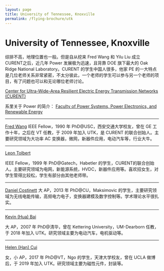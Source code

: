 ```yaml
---
layout: page
title: University of Tennessee, Knoxville
permalink: /flying-brochure/utk
---
```

# University of Tennessee, Knoxville

综排不高，地理位置也一般。但是自从挖来 Fred Wang 和 Yilu Liu 成立 CURENT之后，近几年 Power 发展极为迅速，且背靠 DOE 旗下最大的 Oak Ridge National Laboratory。CURENT 的学生中国人很多，他家 PE 的一大特点是几位老师关系非常紧密，不太分彼此，一个老师的学生可以参与另一个老师的项目，有了问题也可以和无论哪位老师讨论。 

[Center for Ultra-Wide-Area Resilient Electric Energy Transmission Networks (CURENT)](https://curent.utk.edu/)

系里关于 Power 的简介： 
[Faculty of Power Systems, Power Electronics, and Renewable Energy](https://www.eecs.utk.edu/research/)

---

[Fred Wang](https://www.eecs.utk.edu/people/fei-fred-wang/)
IEEE Fellow，1990 年 PhD@USC，西安交通大学校友，曾在 GE 工作十年，之后在 VT 任教，于 2009 年加入 UTK，是 CURENT 的联合创始人。主要研究领域为大功率 AC 变换器，微网，新器件应用，电动汽车等，行业大牛。 

---

[Leon Tolbert](http://web.eecs.utk.edu/~tolbert/)

IEEE Fellow，1999 年 PhD@Gatech，Habetler 的学生，CURENT的联合创始人。主要研究领域为电网，新能源系统，HVDC，新器件应用等。喜欢招女生，对学生管得比较松，学生有部分由其他老师带。 

---

[Daniel Costinett](https://potenntial.eecs.utk.edu/People.php?name=DanielCostinett)
大 AP，2013 年 PhD@CU，Maksimovic 的学生，主要研究领域为无线电能传输，高频电力电子，变换器建模及数字控制等。学术理论水平很扎实。 

---

[Kevin (Hua) Bai](https://www.eecs.utk.edu/people/hua-kevin-bai/)

大 AP，2007 年 PhD@清华，曾在 Kettering University，UM-Dearborn 任教，于 2018 年加入 UTK。研究领域主要为电动汽车，电机驱动等。

---

[Helen (Han) Cui](https://www.eecs.utk.edu/people/han-helen-cui/)

女，小 AP，2017 年 PhD@VT，Ngo 的学生，天津大学校友，曾在 UCLA 做博后，于 2019 年加入 UTK。研究领域主要为磁性元件，封装等。
